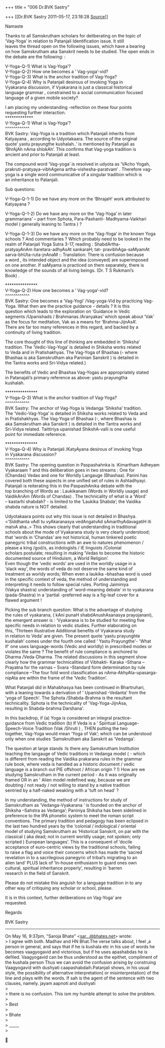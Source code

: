 +++
title = "006 Dr.BVK Sastry"

+++
[[Dr.BVK Sastry	2011-05-17, 23:18:28 [Source](https://groups.google.com/g/bvparishat/c/225xJ74lgrE)]]



Namaste  
  
Thanks to all Samskrutham scholars for deliberating on the topic of  
‘Vag-Yoga’ in relation to Patanjali Identification issue. It still  
leaves the thread open on the following issues, which have a bearing  
on how Samskrutham aka Sanskrit needs to be studied. The open ends in  
the debate are the following: :  
  
V-Yoga-Q-1) What is Vag-Yoga’?  
V-Yoga-Q-2) How one becomes a ‘ Vag-yoga’-vid?  
V-Yoga-Q-3) What is the anchor tradition of Vag-Yoga?  
V-Yoga-Q-4) Why is Patanjali desirous of invoking Yoga in  
Vyakarana discussion, if Vyakarana is just a classical historical  
language grammar , constrained to a social communication focused  
language of a given mobile society?  
  
I am placing my understanding -reflection on these four points  
requesting further interaction.  
\*\*\*\*\*\*\*\*\*\*\*\*\*  
V-Yoga-Q-1) What is Vag-Yoga’?  
^^^^^^^^^^^^  
BVK Sastry: Vag-Yoga is a tradition which Patanjali inherits from  
Katyayana , according to Udyotakaara. The source of the original  
quote’ yastu prayungthe kushalah..’ is mentioned by Patanjali as  
‘BhrAjAh nAma shlokAh’. This confirms that Vag-yoga tradition is  
ancient and prior to Patanjali at least.  
  
The compound word ‘Vag-yoga’ is resolved in udyota as ‘VAcho Yogah,  
prakruti-pratyaya-vibhAgena artha-vishesha-paratvam’ . Therefore vag-  
yoga is a single word communicative of a singular tradition which is  
an inheritance to Patanjali.  
  
Sub questions:  
  
V-Yoga-Q-1-1) Do we have any more on the ‘BhrajaH’ work attributed to  
Katyayana ?  
  
V-Yoga-Q-1-2) Do we have any more on the ‘Vag-Yoga’ in later  
grammarians’ – part from Sphota, Para-Pashanti- Madhyama-Vaikhari  
model ( generally leaning to Tantra ) ?  
  
V-Yoga-Q-1-3) Do we have any more on the ‘Vag-Yoga’ in the known Yoga  
schools ? And commentaries ? Which probably need to be looked in the  
realm of Patanjali Yoga Sutra 3-17, reading : ShabdArtha-  
pratyayAnAm itaretara-adhyAsAt sankaraH; tat- pravibhAga-saMyamAt  
sarva-bhUta-ruta-jnAnaM :: Translation: There is confusion because  
a word , its intended object and the idea (conveyed) are superimposed  
on one another. If saMyama is practiced on them separately, there is  
knowledge of the sounds of all living beings. (Dr. T S Rukmani’s  
Book) .  
  
  
\*\*\*\*\*\*\*\*\*\*\*\*\*\*\*  
V-Yoga-Q-2) How one becomes a ‘ Vag-yoga’-vid?  
^^^^^^^^^^^^  
BVK Sastry: One becomes a ‘Vag-Yogi’ /Vag-yoga-Vid by practicing Vag-  
Yoga. What then are the practice guidance - details ? It is this  
question which leads to the exploration on ‘Guidance in Vedic  
segments /Upanishads / Brahmanas /Aranyakas’ which speak about ‘Vak’  
as the focus for meditation, Vak as a means for ‘Brahma-JijnAsA’.  
There are far too many references in this regard, and backed by a  
continuity of living tradition.  
  
The core thought of this line of thinking are embedded in ‘Shiksha’  
tradition. The ‘Vedic-Vag-Yoga’ is detailed in Shiksha works related  
to Veda and in Pratishakhyas. The Vag-Yoga of Bhashaa (- where  
Bhashaa is aka Samskrutham aka Paninian Sanskrit ) is detailed in  
the Tantra works and Sri-Vidya related.)  
  
The benefits of Vedic and Bhashaa Vag-Yogas are appropriately stated  
in Patanajali’s primary reference as above: yastu prayungtha  
kushalah.  
  
\*\*\*\*\*\*\*\*\*\*\*\*\*\*\*  
V-Yoga-Q-3) What is the anchor tradition of Vag-Yoga?  
^^^^^^^^^^^^  
BVK Sastry: The anchor of Vag-Yoga is Vedanga ‘Shiksha’ tradition.  
The ‘Vedic-Vag-Yoga’ is detailed in Shiksha works related to Veda and  
in Pratishakhyas. The Vag-Yoga of Bhashaa (-, where Bhashaa is  
aka Samskrutham aka Sanskrit ) is detailed in the Tantra works and  
Sri-Vidya related. Taittiriya upanishad ShikshA-valli is one useful  
point for immediate reference.  
  
\*\*\*\*\*\*\*\*\*\*\*\*\*\*\*  
V-Yoga-Q-4) Why is Patanjali /KatyAyana desirous of invoking Yoga  
in Vyakarana discussion?  
^^^^^^^^^^^^  
BVK Sastry: The opening question in Paspashahnka is :Kimartham Adheyam  
Vyakaraam ? and this deliberation goes in two streams : One for  
(Chandas) Vedas and one for Worldly Langauge (Bhashaa). Panini has  
covered both these aspects in one unified set of rules in Ashtadhyayi.  
Patanjali is reiterating this in the PaspashAnika debate with the  
top branching of Words as : Laukikanam (Words in Worldly usage) and  
VaidikAnAm (Words of Chandas) . The technicality of what is a ‘Word’  
– kastarhi shabdah? - is limited to the ‘Laukika Shabda’; the Vaidika  
shabda nature is NOT detailed.  
  
Udyotakaara points out why this issue is not detailed in Bhashya.  
\<‘Siddhanta vAdI tu vyAkaranasya vedAngatvAd sAmarthyAdavagatiH iti  
matvA aha..> This shows clearly that understanding in traditional  
schools about the mode of Vyakarana study is very clearly understood;  
that ‘words in ‘Chandas’ are not historical, human tinkered poetic  
panegyric tribal constructions with an awe to natures phenomenon /  
please a king /god/s, as indologists / IE linguists /Colonial  
scholars postulate; resulting in making ‘Vedas to become the historic  
documented source of Hinduism, a World Religion’.  
Even though the ‘vedic words’ are used in the worldly usage in a  
‘slack way’, the words of veda do not deserve the same kind of  
treatment as worldy words; When even a laukika –bhashaa word is used  
in the specific context of veda, the method of understanding and  
interpreting it needs to follow special rules. Porting Jaiminiya  
(Vakya shastra) understanding of 'word-meaning debate' in to vyakarana  
(pada-Shastra) in a 'partial -preferred way is a fig-leaf cover for a  
flawed argument !  
  
Picking the sub branch question: What is the advantage of studying  
the rules of vyakarana, ( kAni punaH shabdAnushAsanasya prayojanani),  
the emergent answer is : ‘Vyakarana is to be studied for meeting five  
specific needs in relation to vedic studies. Further elaborating on  
this, ‘Thirteen illustrative Additional benefits of Vyakarana study  
in relation to Veda’ are given. The present quote ‘yastu prayunghte  
kushalah’ comes under the fourth one called ‘ Yastu Prayungthe'- 'What  
If' one uses language-words (Vedic and worldly) in prescribed modes or  
violates the same ? The benefit of rule compliance is anchored to  
Dharma /Veda-Dharma. The related discussions in this segment show  
clearly how the grammar technicalities of Vibhakti- Karaka –Sthana –  
Prayatna for the varnas – Svara –Standard form determination by rule  
compliance –The four fold word classification as nAma-AkhyAta-upasarga-  
nipAta are within the frame of the ‘Vedic Tradition’.  
  
What Patanjali did in Mahabhasya has been continued in Bhartruhari,  
with a leaning towards a derivation of ' Upanishad -Vedanta' from the  
'yoga of Speech'. The Sphota /Shabda-Brahma is the resultant  
technicality. Sphota is the technicality of 'Vag-Yoga-JijnAsa,  
resulting in Shabda-brahma Darshana'.  
  
In this backdrop, if (a) Yoga is considered an integral practice-  
guidance from Vedic tradition (b) If Veda is a ‘ Spiritual Language-  
Speech-Voice Tradition (Vak /Shruti ) , THEN putting the two  
together, Vag-Yoga would mean ‘Yoga of Vak’; which can be understood  
only when one studies ‘Samskrutham aka Sanskrit as ‘Vedanga'.  
  
The question at large stands :Is there any Samskrutham Institution  
teaching the langauge of Vedic traditions in Vedanga model ( - which  
is different from reading the Vaidika prakarana rules in the grammar  
rule book, where veda is handled as a historic document / vedic  
language is a branch out PIE offshoot / African origin ? !) How are we  
studying Samskrutham in the current period - As it was originally  
framed OR in an ' Alien model redefined way, because we are  
doubting / not ready / not willing to stand by a native tradition  
sentried by a half-naked weakling with a 'tuft on head' ?  
  
In my understanding, the method of instructions for study of  
Samskrutham as ‘Vedanga-Vyakarana ‘ is founded on the anchor of  
Shiksha –Sahstra as Vedanga’; Paniniya Shiksha has been sidelined in  
preference to the IPA phonetic system to meet the roman script  
conventions. The primary tradition and pedagogy has been eclipsed in  
the last two hundred years by the ‘colonial / indological / oriental  
model of studying Samskrutham as ‘Historical Sanskrit, on par with the  
classical ( aka dead; not in current worldly usage; not spoken; only  
scripted ) European languages’. This is a consequent of ‘docile  
acceptance of euro-centric views by the traditional schools, failing  
to raise a flag and voice their concerns which has made the ‘sacred  
revelation in to a sacrilegious panegyric of tribal’s migrating to an  
alien land’ PLUS lack of ‘In-house enthusiasm to guard ones own  
cultural, spiritual inheritance properly’, resulting in ‘barren  
research in the field of Sanskrit.  
  
Please do not mistake this anguish for a language tradition in to any  
other way of critiquing any scholar or school, please.  
  
It is in this context, further deliberations on Vag-Yoga’ are  
requested.  
  
  
Regards  
  
BVK Sastry  
  
-------------------------------------------------------------------------  

On May 16, 9:37pm, "Saroja Bhate" \<[sar...@bhates.net]()\> wrote:  
\> I agree with both. Madhav and HN Bhat.The verse talks about, I feel ,a person in general, and says that if he is kushala etc in his use of words he becomes vaagyogavid and victorious, but if he uses apashabdas he is defiled. Vaagyogavid can be thus understood as the epithet, compliment of the kushala person  Thus we can avoid the confusion arising by construing Vaagyogavid with dushyati caapashabdaih.Patanjali shows, in his usual style, the possibility of alternative interpretation( or misinterpretation) of the line and plays with the words. If sah is the agent of the sentence with two clauses, namely. jayam aapnoti and dushyati  
\>  
\> there is no confusion. This ism my humble attempt to solve the problem.  
\>  
\> Best  
\>  
\> Bhate  
\>  
\>  \_\_\_\_\_   
\>  



